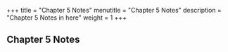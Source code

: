 +++
title = "Chapter 5 Notes"
menutitle = "Chapter 5 Notes"
description = "Chapter 5 Notes in here"
weight = 1
+++


## Chapter 5 Notes
